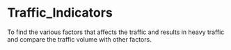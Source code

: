 # Traffic_Indicators
To find the various factors that affects the traffic and results in heavy traffic and compare the traffic volume with other factors.
